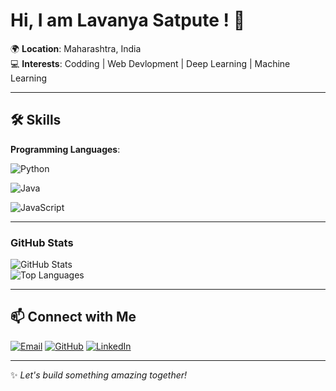 # Hi, I am Lavanya Satpute ! 👋  


🌍 **Location**: Maharashtra, India  
💻 **Interests**: Codding | Web Devlopment | Deep Learning | Machine Learning 


---

## 🛠 **Skills**

**Programming Languages**:

![Python](https://img.shields.io/badge/-Python-3776AB?logo=python&logoColor=white&style=for-the-badge)

![Java](https://img.shields.io/badge/-Java-007396?logo=java&logoColor=white&style=for-the-badge)

![JavaScript](https://img.shields.io/badge/-JavaScript-F7DF1E?logo=javascript&logoColor=black&style=for-the-badge)

---

### GitHub Stats  

![GitHub Stats](https://github-readme-stats.vercel.app/api?username=lavanyasatpute&show_icons=true&theme=radical)  
![Top Languages](https://github-readme-stats.vercel.app/api/top-langs/?username=lavanyasatpute&layout=compact&theme=radical)  

---

## 📫 **Connect with Me**

[![Email](https://img.shields.io/badge/-Email-D14836?logo=gmail&logoColor=white&style=for-the-badge)](mailto:https://github.com/lavanyasatpute)
[![GitHub](https://img.shields.io/badge/-GitHub-181717?logo=github&logoColor=white&style=for-the-badge)](https://github.com/lavanyasatpute)
[![LinkedIn](https://img.shields.io/badge/-LinkedIn-0077B5?logo=linkedin&logoColor=white&style=for-the-badge)](www.linkedin.com/in/lavanya-statute-58a9a122b)

---

✨ *Let's build something amazing together!*  


